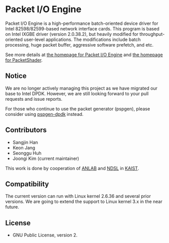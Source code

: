 # Packet I/O Engine

Packet I/O Engine is a high-performance batch-oriented device driver for Intel 82598/82599-based network interface cards.
This program is based on Intel IXGBE driver (version 2.0.38.2), but heavily modified for throughput-oriented user-level applications.
The modifications include batch processing, huge packet buffer, aggressive software prefetch, and etc.

See more details at [the homepage for Packet I/O Engine](http://shader.kaist.edu/packetshader/io_engine/index.html) and [the homepage for PacketShader](http://shader.kaist.edu/packetshader/index.html).

## Notice

We are no longer actively managing this project as we have migrated our base to Intel DPDK.
However, we are still looking forward to your pull requests and issue reports.

For those who continue to use the packet generator (pspgen), please consider using [pspgen-dpdk](https://github.com/ANLAB-KAIST/pspgen-dpdk) instead.

## Contributors

 * Sangjin Han
 * Keon Jang
 * Seonggu Huh
 * Joongi Kim (current maintainer)

This work is done by cooperation of [ANLAB](http://an.kaist.ac.kr) and [NDSL](http://www.ndsl.kaist.edu) in [KAIST](http://www.kaist.ac.kr).

## Compatibility

The current version can run with Linux kernel 2.6.36 and several prior versions.
We are going to extend the support to Linux kernel 3.x in the near future.

## License

 * GNU Public License, version 2.

